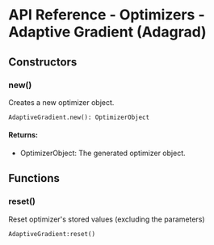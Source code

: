 # API Reference - Optimizers - Adaptive Gradient (Adagrad)

## Constructors

### new()

Creates a new optimizer object.

```
AdaptiveGradient.new(): OptimizerObject
```
#### Returns:

* OptimizerObject: The generated optimizer object.

## Functions

### reset()

Reset optimizer's stored values (excluding the parameters)

```
AdaptiveGradient:reset()
```
